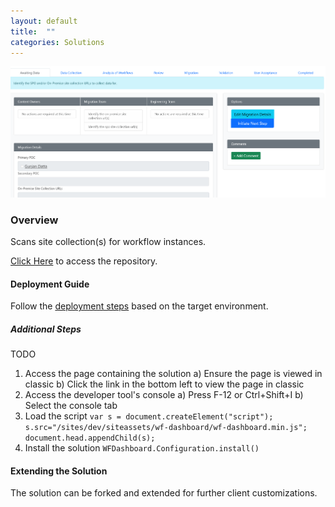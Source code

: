 ```yaml
---
layout: default
title:  ""
categories: Solutions
---
```

![Demo](/images/wf-dashboard.png)

### Overview

Scans site collection(s) for workflow instances.

[Click Here](https://github.com/datta-framework/wf-dashboard) to access the repository.

#### Deployment Guide

Follow the [deployment steps](/jump-start-projects/overview/deployment) based on the target environment.

##### Additional Steps

TODO

1. Access the page containing the solution
   a) Ensure the page is viewed in classic
   b) Click the link in the bottom left to view the page in classic
2. Access the developer tool's console
   a) Press F-12 or Ctrl+Shift+I
   b) Select the console tab
3. Load the script
   `var s = document.createElement("script"); s.src="/sites/dev/siteassets/wf-dashboard/wf-dashboard.min.js"; document.head.appendChild(s);`
4. Install the solution
   `WFDashboard.Configuration.install()`

#### Extending the Solution

The solution can be forked and extended for further client customizations.